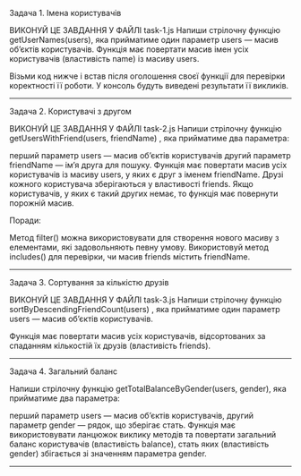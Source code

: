 Задача 1. Імена користувачів

ВИКОНУЙ ЦЕ ЗАВДАННЯ У ФАЙЛІ task-1.js Напиши стрілочну функцію getUserNames(users), яка прийматиме
один параметр users — масив об’єктів користувачів. Функція має повертати масив імен усіх
користувачів (властивість name) із масиву users.

Візьми код нижче і встав після оголошення своєї функції для перевірки коректності її роботи. У
консоль будуть виведені результати її викликів.

---

Задача 2. Користувачі з другом

ВИКОНУЙ ЦЕ ЗАВДАННЯ У ФАЙЛІ task-2.js Напиши стрілочну функцію getUsersWithFriend(users, friendName)
, яка прийматиме два параметра:

перший параметр users — масив об’єктів користувачів другий параметр friendName — ім’я друга для
пошуку. Функція має повертати масив усіх користувачів із масиву users, у яких є друг з іменем
friendName. Друзі кожного користувача зберігаються у властивості friends. Якщо користувачів, у яких
є такий других немає, то функція має повернути порожній масив.

Поради:

Метод filter() можна використовувати для створення нового масиву з елементами, які задовольняють
певну умову. Використовуй метод includes() для перевірки, чи масив friends містить friendName.

---

Задача 3. Сортування за кількістю друзів

ВИКОНУЙ ЦЕ ЗАВДАННЯ У ФАЙЛІ task-3.js Напиши стрілочну функцію sortByDescendingFriendCount(users) ,
яка прийматиме один параметр users — масив об’єктів користувачів.

Функція має повертати масив усіх користувачів, відсортованих за спаданням кількостій їх друзів
(властивість friends).

---

Задача 4. Загальний баланс

Напиши стрілочну функцію getTotalBalanceByGender(users, gender), яка прийматиме два параметра:

перший параметр users — масив об’єктів користувачів, другий параметр gender — рядок, що зберігає
стать. Функція має використовувати ланцюжок виклику методів та повертати загальний баланс
користувачів (властивість balance), стать яких (властивість gender) збігається зі значенням
параметра gender.

---
